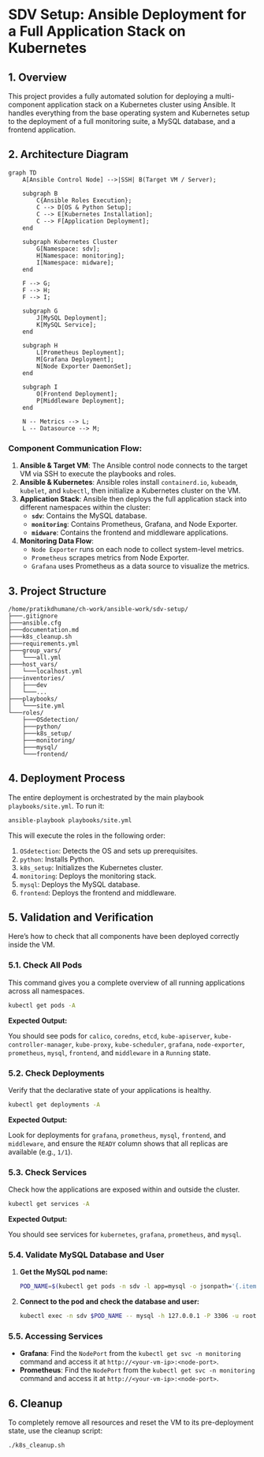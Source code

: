 # SDV Setup: Ansible Deployment for a Full Application Stack on Kubernetes

## 1. Overview

This project provides a fully automated solution for deploying a multi-component application stack on a Kubernetes cluster using Ansible. It handles everything from the base operating system and Kubernetes setup to the deployment of a full monitoring suite, a MySQL database, and a frontend application.

## 2. Architecture Diagram

```mermaid
graph TD
    A[Ansible Control Node] -->|SSH| B(Target VM / Server);

    subgraph B
        C{Ansible Roles Execution};
        C --> D[OS & Python Setup];
        C --> E[Kubernetes Installation];
        C --> F[Application Deployment];
    end

    subgraph Kubernetes Cluster
        G[Namespace: sdv];
        H[Namespace: monitoring];
        I[Namespace: midware];
    end

    F --> G;
    F --> H;
    F --> I;

    subgraph G
        J[MySQL Deployment];
        K[MySQL Service];
    end

    subgraph H
        L[Prometheus Deployment];
        M[Grafana Deployment];
        N[Node Exporter DaemonSet];
    end

    subgraph I
        O[Frontend Deployment];
        P[Middleware Deployment];
    end

    N -- Metrics --> L;
    L -- Datasource --> M;
```

### Component Communication Flow:

1.  **Ansible & Target VM**: The Ansible control node connects to the target VM via SSH to execute the playbooks and roles.
2.  **Ansible & Kubernetes**: Ansible roles install `containerd.io`, `kubeadm`, `kubelet`, and `kubectl`, then initialize a Kubernetes cluster on the VM.
3.  **Application Stack**: Ansible then deploys the full application stack into different namespaces within the cluster:
    *   **`sdv`**: Contains the MySQL database.
    *   **`monitoring`**: Contains Prometheus, Grafana, and Node Exporter.
    *   **`midware`**: Contains the frontend and middleware applications.
4.  **Monitoring Data Flow**:
    *   `Node Exporter` runs on each node to collect system-level metrics.
    *   `Prometheus` scrapes metrics from Node Exporter.
    *   `Grafana` uses Prometheus as a data source to visualize the metrics.

## 3. Project Structure

```
/home/pratikdhumane/ch-work/ansible-work/sdv-setup/
├───.gitignore
├───ansible.cfg
├───documentation.md
├───k8s_cleanup.sh
├───requirements.yml
├───group_vars/
│   └───all.yml
├───host_vars/
│   └───localhost.yml
├───inventories/
│   ├───dev
│   └───...
├───playbooks/
│   └───site.yml
└───roles/
    ├───OSdetection/
    ├───python/
    ├───k8s_setup/
    ├───monitoring/
    ├───mysql/
    └───frontend/
```

## 4. Deployment Process

The entire deployment is orchestrated by the main playbook `playbooks/site.yml`. To run it:

```bash
ansible-playbook playbooks/site.yml
```

This will execute the roles in the following order:

1.  `OSdetection`: Detects the OS and sets up prerequisites.
2.  `python`: Installs Python.
3.  `k8s_setup`: Initializes the Kubernetes cluster.
4.  `monitoring`: Deploys the monitoring stack.
5.  `mysql`: Deploys the MySQL database.
6.  `frontend`: Deploys the frontend and middleware.

## 5. Validation and Verification

Here’s how to check that all components have been deployed correctly inside the VM.

### 5.1. Check All Pods

This command gives you a complete overview of all running applications across all namespaces.

```bash
kubectl get pods -A
```

**Expected Output:**

You should see pods for `calico`, `coredns`, `etcd`, `kube-apiserver`, `kube-controller-manager`, `kube-proxy`, `kube-scheduler`, `grafana`, `node-exporter`, `prometheus`, `mysql`, `frontend`, and `middleware` in a `Running` state.

### 5.2. Check Deployments

Verify that the declarative state of your applications is healthy.

```bash
kubectl get deployments -A
```

**Expected Output:**

Look for deployments for `grafana`, `prometheus`, `mysql`, `frontend`, and `middleware`, and ensure the `READY` column shows that all replicas are available (e.g., `1/1`).

### 5.3. Check Services

Check how the applications are exposed within and outside the cluster.

```bash
kubectl get services -A
```

**Expected Output:**

You should see services for `kubernetes`, `grafana`, `prometheus`, and `mysql`.

### 5.4. Validate MySQL Database and User

1.  **Get the MySQL pod name:**

    ```bash
    POD_NAME=$(kubectl get pods -n sdv -l app=mysql -o jsonpath='{.items[0].metadata.name}')
    ```

2.  **Connect to the pod and check the database and user:**

    ```bash
    kubectl exec -n sdv $POD_NAME -- mysql -h 127.0.0.1 -P 3306 -u root -p'Pa$$W0Rd654' -e "SHOW DATABASES LIKE 'sdv_data'; SELECT user, host FROM mysql.user WHERE user = 'sdvuser';"
    ```

### 5.5. Accessing Services

*   **Grafana**: Find the `NodePort` from the `kubectl get svc -n monitoring` command and access it at `http://<your-vm-ip>:<node-port>`.
*   **Prometheus**: Find the `NodePort` from the `kubectl get svc -n monitoring` command and access it at `http://<your-vm-ip>:<node-port>`.

## 6. Cleanup

To completely remove all resources and reset the VM to its pre-deployment state, use the cleanup script:

```bash
./k8s_cleanup.sh
```